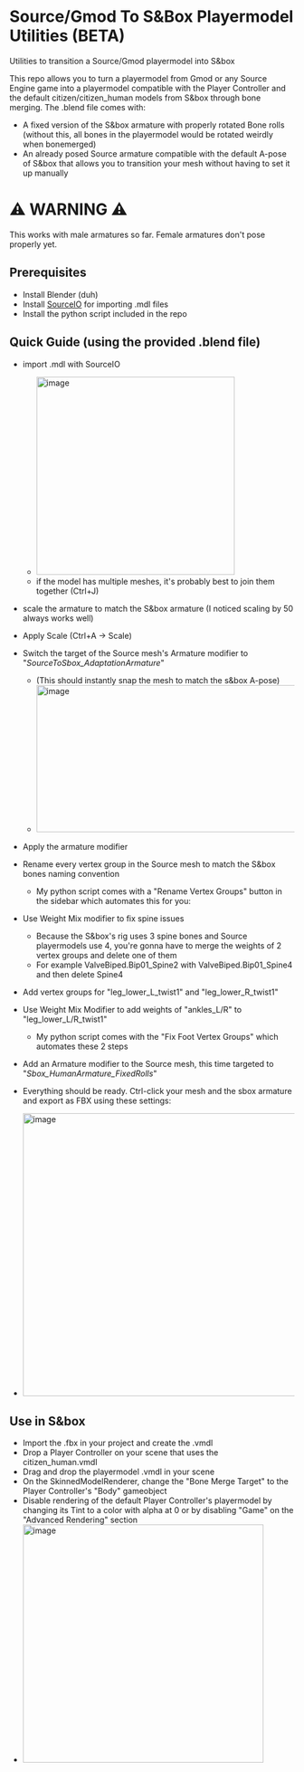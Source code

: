 # Source/Gmod To S&Box Playermodel Utilities (BETA)
Utilities to transition a Source/Gmod playermodel into S&amp;box

This repo allows you to turn a playermodel from Gmod or any Source Engine game into a playermodel compatible with the Player Controller and the default citizen/citizen_human models from S&box through bone merging.
The .blend file comes with:
- A fixed version of the S&box armature with properly rotated Bone rolls (without this, all bones in the playermodel would be rotated weirdly when bonemerged)
- An already posed Source armature compatible with the default A-pose of S&box that allows you to transition your mesh without having to set it up manually

# ⚠️ WARNING ⚠️
This works with male armatures so far. Female armatures don't pose properly yet.

## Prerequisites
- Install Blender (duh)
- Install [SourceIO](https://github.com/REDxEYE/SourceIO) for importing .mdl files
- Install the python script included in the repo

## Quick Guide (using the provided .blend file)
- import .mdl with SourceIO
    - <img height="350" alt="image" src="https://github.com/user-attachments/assets/9509753f-8e7a-478e-a15d-3c82a08fbe64" />
    - if the model has multiple meshes, it's probably best to join them together (Ctrl+J)
- scale the armature to match the S&box armature (I noticed scaling by 50 always works well)
- Apply Scale (Ctrl+A -> Scale)
- Switch the target of the Source mesh's Armature modifier to "*SourceToSbox_AdaptationArmature*"
  - (This should instantly snap the mesh to match the s&box A-pose)
  - <img width="653" height="260" alt="image" src="https://github.com/user-attachments/assets/bf2fdba1-52a1-4d17-aaa9-61802acbf24e" />

- Apply the armature modifier
- Rename every vertex group in the Source mesh to match the S&box bones naming convention
  - My python script comes with a "Rename Vertex Groups" button in the sidebar which automates this for you:
- Use Weight Mix modifier to fix spine issues
  - Because the S&box's rig uses 3 spine bones and Source playermodels use 4, you're gonna have to merge the weights of 2 vertex groups and delete one of them
  - For example ValveBiped.Bip01_Spine2 with ValveBiped.Bip01_Spine4 and then delete Spine4
- Add vertex groups for "leg_lower_L_twist1" and "leg_lower_R_twist1"
- Use Weight Mix Modifier to add weights of "ankles_L/R" to "leg_lower_L/R_twist1"
  - My python script comes with the "Fix Foot Vertex Groups" which automates these 2 steps
- Add an Armature modifier to the Source mesh, this time targeted to "*Sbox_HumanArmature_FixedRolls*"
- Everything should be ready. Ctrl-click your mesh and the sbox armature and export as FBX using these settings:
- <img height="500" alt="image" src="https://github.com/user-attachments/assets/faee66f0-86a9-4328-9360-fc8937b4e7d1" />

## Use in S&box
- Import the .fbx in your project and create the .vmdl
- Drop a Player Controller on your scene that uses the citizen_human.vmdl
- Drag and drop the playermodel .vmdl in your scene
- On the SkinnedModelRenderer, change the "Bone Merge Target" to the Player Controller's "Body" gameobject
- Disable rendering of the default Player Controller's playermodel by changing its Tint to a color with alpha at 0 or by disabling "Game" on the "Advanced Rendering" section
- <img width="425" height="421" alt="image" src="https://github.com/user-attachments/assets/c4fa117f-1eeb-4b75-90d4-1952bdcd2303" />




